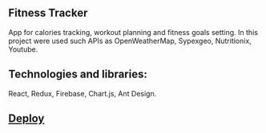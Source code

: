 ## Fitness Tracker
App for calories tracking, workout planning and fitness goals setting. In this project were used such APIs as OpenWeatherMap, Sypexgeo, Nutritionix, Youtube. 

## Technologies and libraries:
React, Redux, Firebase, Chart.js, Ant Design.

## [Deploy](https://rs-fitness-tracker-prod.web.app/)
